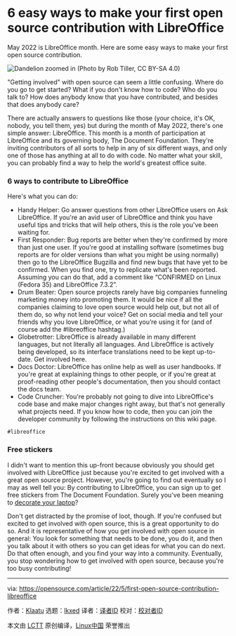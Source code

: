 [#]: subject: "6 easy ways to make your first open source contribution with LibreOffice"
[#]: via: "https://opensource.com/article/22/5/first-open-source-contribution-libreoffice"
[#]: author: "Klaatu https://opensource.com/users/klaatu"
[#]: collector: "lkxed"
[#]: translator: "lkskjjk"
[#]: reviewer: " "
[#]: publisher: " "
[#]: url: " "

6 easy ways to make your first open source contribution with LibreOffice
======
May 2022 is LibreOffice month. Here are some easy ways to make your first open source contribution.

![Dandelion zoomed in][1]
(Photo by Rob Tiller, CC BY-SA 4.0)

"Getting involved" with open source can seem a little confusing. Where do you go to get started? What if you don't know how to code? Who do you talk to? How does anybody know that you have contributed, and besides that does anybody care?

There are actually answers to questions like those (your choice, it's OK, nobody, you tell them, yes) but during the month of May 2022, there's one simple answer: LibreOffice. This month is a month of participation at LibreOffice and its governing body, The Document Foundation. They're inviting contributors of all sorts to help in any of six different ways, and only one of those has anything at all to do with code. No matter what your skill, you can probably find a way to help the world's greatest office suite.

### 6 ways to contribute to LibreOffice

Here's what you can do:

* Handy Helper: Go answer questions from other LibreOffice users on Ask LibreOffice. If you're an avid user of LibreOffice and think you have useful tips and tricks that will help others, this is the role you've been waiting for.
* First Responder: Bug reports are better when they're confirmed by more than just one user. If you're good at installing software (sometimes bug reports are for older versions than what you might be using normally) then go to the LibreOffice Bugzilla and find new bugs that have yet to be confirmed. When you find one, try to replicate what's been reported. Assuming you can do that, add a comment like “CONFIRMED on Linux (Fedora 35) and LibreOffice 7.3.2”.
* Drum Beater: Open source projects rarely have big companies funneling marketing money into promoting them. It would be nice if all the companies claiming to love open source would help out, but not all of them do, so why not lend your voice? Get on social media and tell your friends why you love LibreOffice, or what you’re using it for (and of course add the #libreoffice hashtag.)
* Globetrotter: LibreOffice is already available in many different languages, but not literally all languages. And LibreOffice is actively being developed, so its interface translations need to be kept up-to-date. Get involved here.
* Docs Doctor: LibreOffice has online help as well as user handbooks. If you're great at explaining things to other people, or if you're great at proof-reading other people's documentation, then you should contact the docs team.
* Code Cruncher: You're probably not going to dive into LibreOffice's code base and make major changes right away, but that's not generally what projects need. If you know how to code, then you can join the developer community by following the instructions on this wiki page.

```
#libreoffice
```

### Free stickers

I didn't want to mention this up-front because obviously you should get involved with LibreOffice just because you're excited to get involved with a great open source project. However, you're going to find out eventually so I may as well tell you: By contributing to LibreOffice, you can sign up to get free stickers from The Document Foundation. Surely you've been meaning to [decorate your laptop][2]?

Don't get distracted by the promise of loot, though. If you're confused but excited to get involved with open source, this is a great opportunity to do so. And it is representative of how you get involved with open source in general: You look for something that needs to be done, you do it, and then you talk about it with others so you can get ideas for what you can do next. Do that often enough, and you find your way into a community. Eventually, you stop wondering how to get involved with open source, because you're too busy contributing!

--------------------------------------------------------------------------------

via: https://opensource.com/article/22/5/first-open-source-contribution-libreoffice

作者：[Klaatu][a]
选题：[lkxed][b]
译者：[译者ID](https://github.com/译者ID)
校对：[校对者ID](https://github.com/校对者ID)

本文由 [LCTT](https://github.com/LCTT/TranslateProject) 原创编译，[Linux中国](https://linux.cn/) 荣誉推出

[a]: https://opensource.com/users/klaatu
[b]: https://github.com/lkxed
[1]: https://opensource.com/sites/default/files/dandelion_zoom.jpg
[2]: https://opensource.com/business/15/11/open-source-stickers
